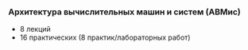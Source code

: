 ### Архитектура вычислительных машин и систем (АВМис)

- 8 лекций
- 16 практических (8 практик/лабораторных работ) 
